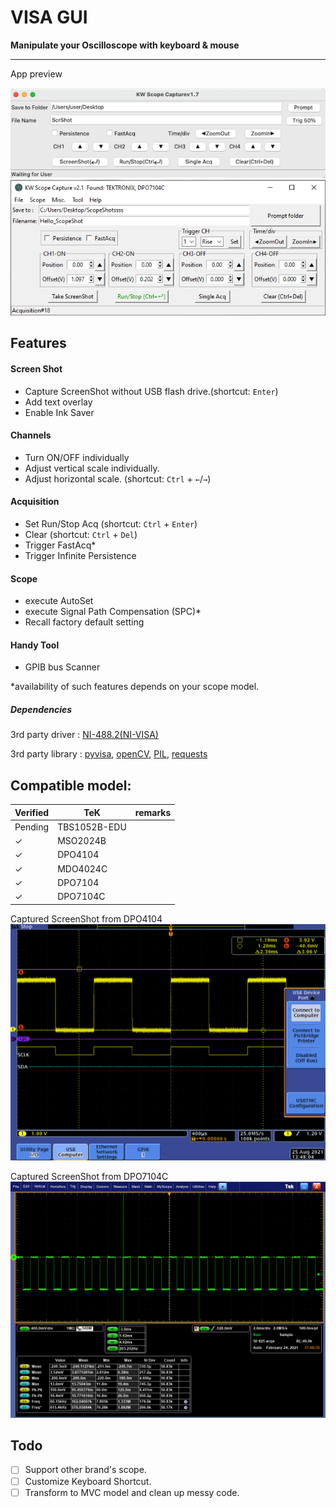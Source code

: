 # VISA GUI
**Manipulate your Oscilloscope with keyboard & mouse**

---

App preview

![mac_GUI screen shot](img/scrshot/macGUIv1.7.png)
![win_GUI screen shot](img/scrshot/v2.1scrshot.PNG)

## Features

#### Screen Shot
* Capture ScreenShot without USB flash drive.(shortcut: `Enter`)
* Add text overlay
* Enable Ink Saver

#### Channels
* Turn ON/OFF individually
* Adjust vertical scale individually.
* Adjust horizontal scale. (shortcut: `Ctrl` + `←`/`→`)

#### Acquisition
* Set Run/Stop Acq (shortcut: `Ctrl` + `Enter`)
* Clear (shortcut: `Ctrl` + `Del`)
* Trigger FastAcq*
* Trigger Infinite Persistence

#### Scope
* execute AutoSet
* execute Signal Path Compensation (SPC)*
* Recall factory default setting

#### Handy Tool
* GPIB bus Scanner

*availability of such features depends on your scope model.

##### Dependencies
3rd party driver : [NI-488.2(NI-VISA)](https://www.ni.com/en-us/support/downloads/drivers/download.ni-488-2.html#306147)

3rd party library : [pyvisa](https://pypi.org/project/PyVISA/),
[openCV](https://pypi.org/project/opencv-python/),
[PIL](https://pypi.org/project/Pillow/),
[requests](https://pypi.org/project/requests/)

## Compatible model:

|Verified| TeK           | remarks  |
|--------|---------------|---|
|Pending | TBS1052B-EDU  |   |
|&check; | MSO2024B      |   |
|&check; | DPO4104       |   |
|&check; | MDO4024C      |   |
|&check; | DPO7104       |   |
|&check; | DPO7104C      |   |

Captured ScreenShot from DPO4104
![Scope screen shot](img/scrshot/DPO4104.png)

Captured ScreenShot from DPO7104C
![Scope screen shot](img/scrshot/test.png)

## Todo
- [ ] Support other brand's scope.
- [ ] Customize Keyboard Shortcut.
- [ ] Transform to MVC model and clean up messy code.